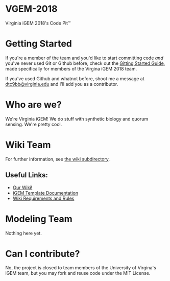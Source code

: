 # VGEM-2018

Virginia iGEM 2018's Code Pit™

# Getting Started

If you're a member of the team and you'd like to start committing code *and* you've never used Git or Github before, check out the [Gitting Started Guide](https://github.com/Mantissa-23/VGEM-2018/tree/master/.getting_started#1-what-is-this-document), made specifically for members of the Virgina iGEM 2018 team.

If you've used Github and whatnot before, shoot me a message at dtc9bb@virginia.edu and I'll add you as a contributor.

# Who are we?

We're Virginia iGEM! We do stuff with synthetic biology and quorum sensing. We're pretty cool.

# Wiki Team

For further information, see [the wiki subdirectory](https://github.com/Mantissa-23/VGEM-2018/tree/master/wiki).

## Useful Links:

- [Our Wiki!](http://2018.igem.org/Team:Virginia)
- [iGEM Template Documentation](http://2018.igem.org/Resources/Template_Documentation)
- [Wiki Requirements and Rules](http://2018.igem.org/Competition/Deliverables/Wiki)

# Modeling Team

Nothing here yet.

# Can I contribute?

No, the project is closed to team members of the University of Virgina's iGEM team, but you may fork and reuse code under the MIT License.

